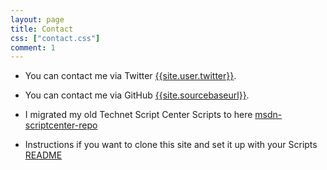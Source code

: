 ```yaml
---
layout: page
title: Contact
css: ["contact.css"]
comment: 1
---
```


- You can contact me via Twitter [{{site.user.twitter}}](https://{{site.user.twitter}}).

- You can contact me via GitHub  [{{site.sourcebaseurl}}]({{site.sourcebaseurl}}).

- I migrated my old Technet Script Center Scripts to here [msdn-scriptcenter-repo](https://brwilkinson.github.io/msdn-scriptcenter-repo/)

- Instructions if you want to clone this site and set it up with your Scripts [README](https://github.com/brwilkinson/msdn-scriptcenter-repo/blob/main/README.MD)